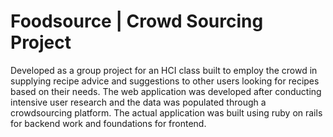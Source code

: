 # Foodsource | Crowd Sourcing Project

Developed as a group project for an HCI class built to employ the crowd in supplying recipe advice and suggestions to other users looking for recipes based on their needs. The web application was developed after conducting intensive user research and the data was populated through a crowdsourcing platform. The actual application was built using ruby on rails for backend work and foundations for frontend.

